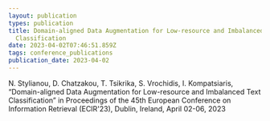 ```yaml
---
layout: publication
types: publication
title: Domain-aligned Data Augmentation for Low-resource and Imbalanced Text
  Classification
date: 2023-04-02T07:46:51.859Z
tags: conference_publications
publication_date: 2023-04-02
---
```

<!--StartFragment-->

N. Stylianou, D. Chatzakou, T. Tsikrika, S. Vrochidis, I. Kompatsiaris, “Domain-aligned Data Augmentation for Low-resource and Imbalanced Text Classification” in Proceedings of the 45th European Conference on Information Retrieval (ECIR'23), Dublin, Ireland, April 02-06, 2023

<!--EndFragment-->